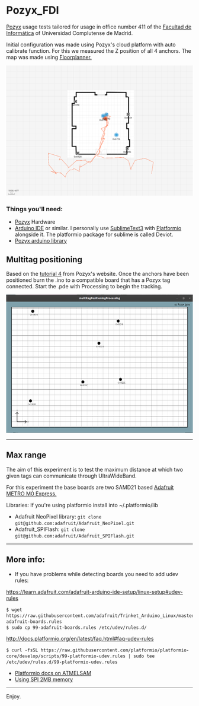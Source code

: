 # Pozyx_FDI
[Pozyx](https://www.pozyx.io/) usage tests tailored for usage in office number 411 of the [Facultad de Informática](http://informatica.ucm.es/) of Universidad Complutense de Madrid. 

Initial configuration was made using Pozyx's cloud platform with auto calibrate function. For this we measured the Z position of all 4 anchors. The map was made using [Floorplanner.](https://www.floorplanner.com)

![Online map](images/cloudMap.png)

### Things you'll need:
* [Pozyx](https://www.pozyx.io/) Hardware
* [Arduino IDE](https://www.arduino.cc/en/Main/Software) or similar. I personally use [SublimeText3](https://www.sublimetext.com/3) with [Platformio](https://platformio.org/) alongside it. The platformio package for sublime is called Deviot.
* [Pozyx arduino library](https://github.com/pozyxLabs/Pozyx-Arduino-library)

## Multitag positioning
Based on the [tutorial 4](https://www.pozyx.io/Documentation/Tutorials/multitag_positioning) from Pozyx's website.
Once the anchors have been positioned burn the .ino to a compatible board that has a Pozyx tag connected. Start the .pde with Processing to begin the tracking.

![Offline map](images/offlineMap.png)

---

## Max range 
The aim of this experiment is to test the maximum distance at which two given tags can communicate through UltraWideBand.

For this experiment the base boards are two SAMD21 based [Adafruit METRO M0 Express.](https://www.adafruit.com/product/3505)

Libraries:
If you're using platformio install into ~/.platformio/lib
* Adafruit NeoPixel library: ``` git clone git@github.com:adafruit/Adafruit_NeoPixel.git ```
* Adafruit_SPIFlash: ``` git clone git@github.com:adafruit/Adafruit_SPIFlash.git ```

---

## More info:
* If you have problems while detecting boards you need to add udev rules:

https://learn.adafruit.com/adafruit-arduino-ide-setup/linux-setup#udev-rules
``` 
$ wget https://raw.githubusercontent.com/adafruit/Trinket_Arduino_Linux/master/99-adafruit-boards.rules
$ sudo cp 99-adafruit-boards.rules /etc/udev/rules.d/   
```
http://docs.platformio.org/en/latest/faq.html#faq-udev-rules
```
$ curl -fsSL https://raw.githubusercontent.com/platformio/platformio-core/develop/scripts/99-platformio-udev.rules | sudo tee /etc/udev/rules.d/99-platformio-udev.rules
```

* [Platformio docs on ATMELSAM](http://docs.platformio.org/en/latest/platforms/atmelsam.html)
* [Using SPI 2MB memory](https://learn.adafruit.com/adafruit-metro-m0-express-designed-for-circuitpython/using-spi-flash)

---

Enjoy.